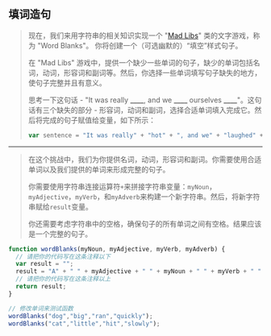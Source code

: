 ## 填词造句

> 现在，我们来用字符串的相关知识实现一个 "[Mad Libs](https://en.wikipedia.org/wiki/Mad_Libs)" 类的文字游戏，称为 "Word Blanks"。 你将创建一个（可选幽默的）“填空”样式句子。
>
> 在 "Mad Libs" 游戏中，提供一个缺少一些单词的句子，缺少的单词包括名词，动词，形容词和副词等。然后，你选择一些单词填写句子缺失的地方，使句子完整并且有意义。
>
> 思考一下这句话 - "It was really **____**, and we **____** ourselves **____**"。这句话有三个缺失的部分 - 形容词，动词和副词，选择合适单词填入完成它。然后将完成的句子赋值给变量，如下所示：
>
> ```js
> var sentence = "It was really" + "hot" + ", and we" + "laughed" + "ourselves" + "silly.";
> ```

---

> 在这个挑战中，我们为你提供名词，动词，形容词和副词。你需要使用合适单词以及我们提供的单词来形成完整的句子。
>
> 你需要使用字符串连接运算符`+`来拼接字符串变量：`myNoun`，`myAdjective`，`myVerb`，和`myAdverb`来构建一个新字符串。然后，将新字符串赋给`result`变量。
>
> 你还需要考虑字符串中的空格，确保句子的所有单词之间有空格。结果应该是一个完整的句子。

```js
function wordBlanks(myNoun, myAdjective, myVerb, myAdverb) {
  // 请把你的代码写在这条注释以下
  var result = "";
  result = "A" + " " + myAdjective + " " + myNoun + " " + myVerb + " " + myAdverb + "." ;
  // 请把你的代码写在这条注释以上
  return result;
}

// 修改单词来测试函数
wordBlanks("dog","big","ran","quickly");
wordBlanks("cat","little","hit","slowly");
```

